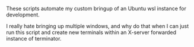 These scripts automate my custom bringup of an Ubuntu wsl instance for development. 

I really hate bringing up multiple windows, and why do that when I can just run this script and create new terminals within an X-server forwarded instance of terminator. 

